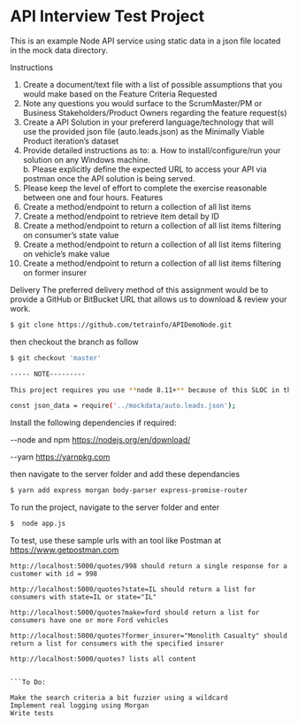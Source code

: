 # API Interview Test Project 
This is an example Node API service using static data in a json file located in the mock data directory.

Instructions
1.	Create a document/text file with a list of possible assumptions that you would make based on the Feature Criteria Requested
2.	Note any questions you would surface to the ScrumMaster/PM or Business Stakeholders/Product Owners regarding the feature request(s)
3.	Create a API Solution in your prefererd language/technology that will use the provided json file (auto.leads.json) as the Minimally Viable Product iteration’s  dataset
4.	Provide detailed instructions as to: 
a.	How to install/configure/run your solution on any Windows machine.  
b.	Please explicitly define the expected URL to access your API via postman once the API solution is being served.
5.	Please keep the level of effort to complete the exercise reasonable between one and four hours.
Features
1.	Create a method/endpoint to return a collection of all list items
2.	Create a method/endpoint to retrieve item detail by ID
3.	Create a method/endpoint to return a collection of all list items filtering on consumer’s state value
4.	Create a method/endpoint to return a collection of all list items filtering on vehicle’s make value
5.	Create a method/endpoint to return a collection of all list items filtering on former insurer


Delivery
The preferred delivery method of this assignment would be to provide a GitHub or BitBucket URL that allows us to download & review your work.   


```bash
$ git clone https://github.com/tetrainfo/APIDemoNode.git
```

then checkout the branch as follow

```bash
$ git checkout 'master'
```

```bash
----- NOTE---------

This project requires you use **node 8.11+** because of this SLOC in the dataservice:

const json_data = require('../mockdata/auto.leads.json');
```

Install the following dependencies if required:

--node and npm  https://nodejs.org/en/download/

--yarn https://yarnpkg.com

then navigate to the server folder and add these dependancies

```bash
$ yarn add express morgan body-parser express-promise-router
```

To run the project, navigate to the server folder and enter
```bash
$  node app.js
```
To test, use these sample urls with an tool like Postman at https://www.getpostman.com 
```
http://localhost:5000/quotes/998 should return a single response for a customer with id = 998

http://localhost:5000/quotes?state=IL should return a list for consumers with state=IL or state="IL"

http://localhost:5000/quotes?make=ford should return a list for consumers have one or more Ford vehicles

http://localhost:5000/quotes?former_insurer="Monolith Casualty" should return a list for consumers with the specified insurer

http://localhost:5000/quotes? lists all content


```To Do:

Make the search criteria a bit fuzzier using a wildcard
Implement real logging using Morgan
Write tests

```

